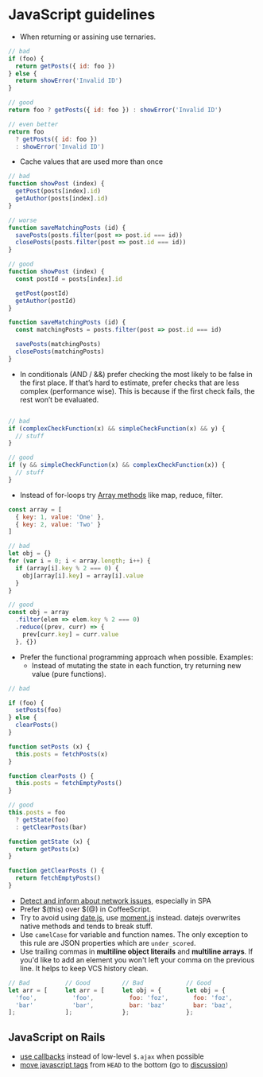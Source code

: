 # JavaScript guidelines


* When returning or assining use ternaries.

```javascript
// bad
if (foo) {
  return getPosts({ id: foo })
} else {
  return showError('Invalid ID')
}

// good
return foo ? getPosts({ id: foo }) : showError('Invalid ID')

// even better
return foo
  ? getPosts({ id: foo })
  : showError('Invalid ID')
```

* Cache values that are used more than once

```javascript
// bad
function showPost (index) {
  getPost(posts[index].id)
  getAuthor(posts[index].id)
}

// worse
function saveMatchingPosts (id) {
  savePosts(posts.filter(post => post.id === id))
  closePosts(posts.filter(post => post.id === id))
}

// good
function showPost (index) {
  const postId = posts[index].id

  getPost(postId)
  getAuthor(postId)
}

function saveMatchingPosts (id) {
  const matchingPosts = posts.filter(post => post.id === id)

  savePosts(matchingPosts)
  closePosts(matchingPosts)
}
```

* In conditionals (AND / &&) prefer checking the most likely to be false in the first place. If that’s hard to estimate, prefer checks that are less complex (performance wise). This is because if the first check fails, the rest won’t be evaluated.

```javascript

// bad
if (complexCheckFunction(x) && simpleCheckFunction(x) && y) {
  // stuff
}

// good
if (y && simpleCheckFunction(x) && complexCheckFunction(x)) {
  // stuff
}
```

* Instead of for-loops try [Array methods](https://developer.mozilla.org/en-US/docs/Web/JavaScript/Reference/Global_Objects/Array/Reduce) like map, reduce, filter.

```javascript
const array = [
  { key: 1, value: 'One' },
  { key: 2, value: 'Two' }
]

// bad
let obj = {}
for (var i = 0; i < array.length; i++) {
  if (array[i].key % 2 === 0) {
    obj[array[i].key] = array[i].value
  }
}

// good
const obj = array
  .filter(elem => elem.key % 2 === 0)
  .reduce((prev, curr) => {
    prev[curr.key] = curr.value
  }, {})
```

* Prefer the functional programming approach when possible.
  Examples:
  * Instead of mutating the state in each function, try returning new value (pure functions).

```javascript
// bad

if (foo) {
  setPosts(foo)
} else {
  clearPosts()
}

function setPosts (x) {
  this.posts = fetchPosts(x)
}

function clearPosts () {
  this.posts = fetchEmptyPosts()
}

// good
this.posts = foo
  ? getState(foo)
  : getClearPosts(bar)

function getState (x) {
  return getPosts(x)
}

function getClearPosts () {
  return fetchEmptyPosts()
}
```


<!-- * "classes are for designers", so don't scope with `ids` and `classes` in js. JavaScript developers should use [data-* attributes](http://roytomeij.com/2012/dont-use-class-names-to-find-HTML-elements-with-JS.html), [js-* prefix for classes](http://coderwall.com/p/qktuzw) or [role attribute](https://github.com/kossnocorp/role) (go to [discussion](https://github.com/monterail/rules/pull/4))
* prefix jQuery objects with `$` sign unless you are working with [angular project](http://angularjs.org/) (go to [discussion](https://github.com/monterail/rules/pull/10)) -->
* [Detect and inform about network issues](http://html5demos.com/offline-events#view-source), especially in SPA
* Prefer $(this) over $(@) in CoffeeScript.
* Try to avoid using [date.js](http://www.datejs.com/), use [moment.js](http://momentjs.com/) instead. datejs overwrites native methods and tends to break stuff.
* Use `camelCase` for variable and function names. The only exception to this rule are JSON properties which are `under_scored`.
* Use trailing commas in **multiline object literails** and **multiline arrays**. If you'd like to add an element you won't left your comma on the previous line. It helps to keep VCS history clean.
```javascript
// Bad          // Good         // Bad            // Good
let arr = [     let arr = [     let obj = {       let obj = {
  'foo',          'foo',          foo: 'foz',       foo: 'foz',
  'bar'           'bar',          bar: 'baz'        bar: 'baz',
];              ];              };                };
```

## JavaScript on Rails

* [use callbacks](https://gist.github.com/3019231) instead of low-level `$.ajax` when possible
* [move javascript tags](https://github.com/rails/rails/pull/7888) from `HEAD` to the bottom (go to [discussion](https://github.com/monterail/rules/pull/2))
